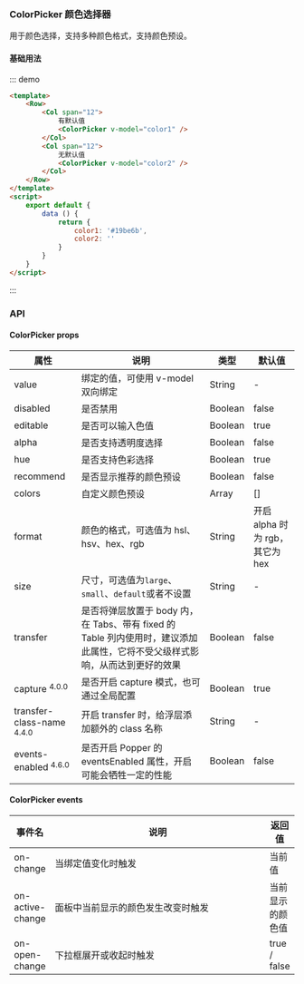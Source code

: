 ### ColorPicker 颜色选择器
用于颜色选择，支持多种颜色格式，支持颜色预设。
#### 基础用法
::: demo  
```html
<template>
    <Row>
        <Col span="12">
            有默认值
            <ColorPicker v-model="color1" />
        </Col>
        <Col span="12">
            无默认值
            <ColorPicker v-model="color2" />
        </Col>
    </Row>
</template>
<script>
    export default {
        data () {
            return {
                color1: '#19be6b',
                color2: ''
            }
        }
    }
</script>
```
:::
### API
#### ColorPicker props
<table>
  <thead>
  <tr>
    <th>属性</th>
    <th>说明</th>
    <th>类型</th>
    <th>默认值</th>
  </tr>
  </thead>
  <tbody>
  <tr>
    <td>value</td>
    <td>绑定的值，可使用 v-model 双向绑定</td>
    <td>String</td>
    <td>-</td>
  </tr>
  <tr>
    <td>disabled</td>
    <td>是否禁用</td>
    <td>Boolean</td>
    <td>false</td>
  </tr>
  <tr>
    <td>editable</td>
    <td>是否可以输入色值</td>
    <td>Boolean</td>
    <td>true</td>
  </tr>
  <tr>
    <td>alpha</td>
    <td>是否支持透明度选择</td>
    <td>Boolean</td>
    <td>false</td>
  </tr>
  <tr>
    <td>hue</td>
    <td>是否支持色彩选择</td>
    <td>Boolean</td>
    <td>true</td>
  </tr>
  <tr>
    <td>recommend</td>
    <td>是否显示推荐的颜色预设</td>
    <td>Boolean</td>
    <td>false</td>
  </tr>
  <tr>
    <td>colors</td>
    <td>自定义颜色预设</td>
    <td>Array</td>
    <td>[]</td>
  </tr>
  <tr>
    <td>format</td>
    <td>颜色的格式，可选值为 hsl、hsv、hex、rgb</td>
    <td>String</td>
    <td>开启 alpha 时为 rgb，其它为 hex</td>
  </tr>
  <tr>
    <td>size</td>
    <td>尺寸，可选值为<code>large</code>、<code>small</code>、<code>default</code>或者不设置</td>
    <td>String</td>
    <td>-</td>
  </tr>
  <tr>
    <td>transfer</td>
    <td>是否将弹层放置于 body 内，在 Tabs、带有 fixed 的 Table 列内使用时，建议添加此属性，它将不受父级样式影响，从而达到更好的效果</td>
    <td>Boolean</td>
    <td>false</td>
  </tr>
  <tr>
    <td>capture <span class="ivu-badge"> <sup class="ivu-badge-count ivu-badge-count-alone">4.0.0</sup></span></td>
    <td>是否开启 capture 模式，也可通过全局配置</td>
    <td>Boolean</td>
    <td>true</td>
  </tr>
  <tr>
    <td>transfer-class-name <span class="ivu-badge"> <sup
      class="ivu-badge-count ivu-badge-count-alone">4.4.0</sup></span></td>
    <td>开启 transfer 时，给浮层添加额外的 class 名称</td>
    <td>String</td>
    <td>-</td>
  </tr>
  <tr>
    <td>events-enabled <span class="ivu-badge"> <sup class="ivu-badge-count ivu-badge-count-alone">4.6.0</sup></span>
    </td>
    <td>是否开启 Popper 的 eventsEnabled 属性，开启可能会牺牲一定的性能</td>
    <td>Boolean</td>
    <td>false</td>
  </tr>
  </tbody>
</table>

#### ColorPicker events 
<table>
  <thead>
  <tr>
    <th>事件名</th>
    <th style="width: 444px">说明</th>
    <th>返回值</th>
  </tr>
  </thead>
  <tbody>
  <tr>
    <td>on-change</td>
    <td>当绑定值变化时触发</td>
    <td>当前值</td>
  </tr>
  <tr>
    <td>on-active-change</td>
    <td>面板中当前显示的颜色发生改变时触发</td>
    <td>当前显示的颜色值</td>
  </tr>
  <tr>
    <td>on-open-change</td>
    <td>下拉框展开或收起时触发</td>
    <td>true / false</td>
  </tr>
  </tbody>
</table>